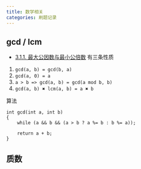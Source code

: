```yaml
---
title: 数学相关
categories: 刷题记录
---
```

## gcd / lcm
- [3.1.1. 最大公因数与最小公倍数](https://majorli.github.io/algo_guide/ch02/sec01/211_gcd_lcm.html)
有三条性质
1. `gcd(a, b) = gcd(b, a)`
2. `gcd(a, 0) = a`
3. `a > b => gcd(a, b) = gcd(a mod b, b)`
4. `gcd(a, b) ✖️ lcm(a, b) = a ✖️ b`

算法
```
int gcd(int a, int b)
{
	while (a && b && (a > b ? a %= b : b %= a));

	return a + b;
}
```


## 质数